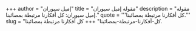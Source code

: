 +++
author = "إميل سيوران"
title = "مقولة إميل سيوران"
description = "مقولة إميل سيوران: كل أفكارنا مرتبطة بمصائبنا."
quote = '''كل أفكارنا مرتبطة بمصائبنا.'''
slug = "كل-أفكارنا-مرتبطة-بمصائبنا"
+++
كل أفكارنا مرتبطة بمصائبنا.
